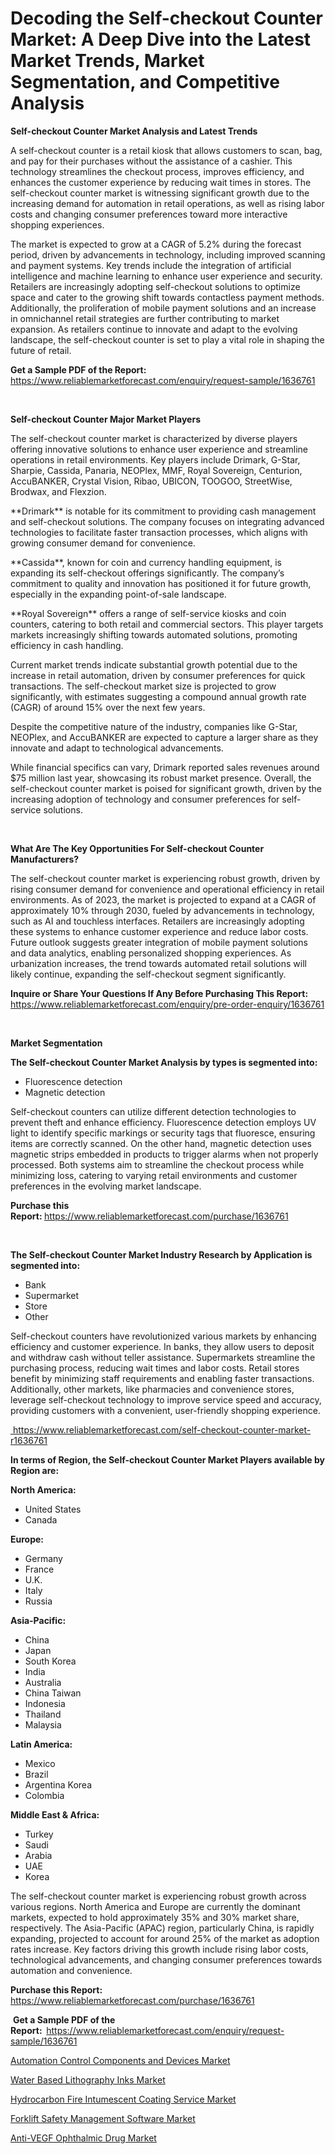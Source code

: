 <p><h1>Decoding the Self-checkout Counter Market: A Deep Dive into the Latest Market Trends, Market Segmentation, and Competitive Analysis</h1></p><p><strong>Self-checkout Counter Market Analysis and Latest Trends</strong></p>
<p><p>A self-checkout counter is a retail kiosk that allows customers to scan, bag, and pay for their purchases without the assistance of a cashier. This technology streamlines the checkout process, improves efficiency, and enhances the customer experience by reducing wait times in stores. The self-checkout counter market is witnessing significant growth due to the increasing demand for automation in retail operations, as well as rising labor costs and changing consumer preferences toward more interactive shopping experiences.</p><p>The market is expected to grow at a CAGR of 5.2% during the forecast period, driven by advancements in technology, including improved scanning and payment systems. Key trends include the integration of artificial intelligence and machine learning to enhance user experience and security. Retailers are increasingly adopting self-checkout solutions to optimize space and cater to the growing shift towards contactless payment methods. Additionally, the proliferation of mobile payment solutions and an increase in omnichannel retail strategies are further contributing to market expansion. As retailers continue to innovate and adapt to the evolving landscape, the self-checkout counter is set to play a vital role in shaping the future of retail.</p></p>
<p><strong>Get a Sample PDF of the Report:&nbsp;</strong> <a href="https://www.reliablemarketforecast.com/enquiry/request-sample/1636761?utm_campaign=1140&utm_medium=2&utm_source=Github&utm_content=ia&utm_term=07122024&utm_id=self-checkout-counter">https://www.reliablemarketforecast.com/enquiry/request-sample/1636761</a></p>
<p>&nbsp;</p>
<p><strong>Self-checkout Counter Major Market Players</strong></p>
<p><p>The self-checkout counter market is characterized by diverse players offering innovative solutions to enhance user experience and streamline operations in retail environments. Key players include Drimark, G-Star, Sharpie, Cassida, Panaria, NEOPlex, MMF, Royal Sovereign, Centurion, AccuBANKER, Crystal Vision, Ribao, UBICON, TOOGOO, StreetWise, Brodwax, and Flexzion.</p><p>**Drimark** is notable for its commitment to providing cash management and self-checkout solutions. The company focuses on integrating advanced technologies to facilitate faster transaction processes, which aligns with growing consumer demand for convenience.</p><p>**Cassida**, known for coin and currency handling equipment, is expanding its self-checkout offerings significantly. The company’s commitment to quality and innovation has positioned it for future growth, especially in the expanding point-of-sale landscape.</p><p>**Royal Sovereign** offers a range of self-service kiosks and coin counters, catering to both retail and commercial sectors. This player targets markets increasingly shifting towards automated solutions, promoting efficiency in cash handling.</p><p>Current market trends indicate substantial growth potential due to the increase in retail automation, driven by consumer preferences for quick transactions. The self-checkout market size is projected to grow significantly, with estimates suggesting a compound annual growth rate (CAGR) of around 15% over the next few years.</p><p>Despite the competitive nature of the industry, companies like G-Star, NEOPlex, and AccuBANKER are expected to capture a larger share as they innovate and adapt to technological advancements.</p><p>While financial specifics can vary, Drimark reported sales revenues around $75 million last year, showcasing its robust market presence. Overall, the self-checkout counter market is poised for significant growth, driven by the increasing adoption of technology and consumer preferences for self-service solutions.</p></p>
<p>&nbsp;</p>
<p><strong>What Are The Key Opportunities For Self-checkout Counter Manufacturers?</strong></p>
<p><p>The self-checkout counter market is experiencing robust growth, driven by rising consumer demand for convenience and operational efficiency in retail environments. As of 2023, the market is projected to expand at a CAGR of approximately 10% through 2030, fueled by advancements in technology, such as AI and touchless interfaces. Retailers are increasingly adopting these systems to enhance customer experience and reduce labor costs. Future outlook suggests greater integration of mobile payment solutions and data analytics, enabling personalized shopping experiences. As urbanization increases, the trend towards automated retail solutions will likely continue, expanding the self-checkout segment significantly.</p></p>
<p><strong>Inquire or Share Your Questions If Any Before Purchasing This Report:</strong> <a href="https://www.reliablemarketforecast.com/enquiry/pre-order-enquiry/1636761?utm_campaign=1140&utm_medium=2&utm_source=Github&utm_content=ia&utm_term=07122024&utm_id=self-checkout-counter">https://www.reliablemarketforecast.com/enquiry/pre-order-enquiry/1636761</a></p>
<p>&nbsp;</p>
<p><strong>Market Segmentation</strong></p>
<p><strong>The Self-checkout Counter Market Analysis by types is segmented into:</strong></p>
<p><ul><li>Fluorescence detection</li><li>Magnetic detection</li></ul></p>
<p><p>Self-checkout counters can utilize different detection technologies to prevent theft and enhance efficiency. Fluorescence detection employs UV light to identify specific markings or security tags that fluoresce, ensuring items are correctly scanned. On the other hand, magnetic detection uses magnetic strips embedded in products to trigger alarms when not properly processed. Both systems aim to streamline the checkout process while minimizing loss, catering to varying retail environments and customer preferences in the evolving market landscape.</p></p>
<p><strong>Purchase this Report:&nbsp;</strong><a href="https://www.reliablemarketforecast.com/purchase/1636761?utm_campaign=1140&utm_medium=2&utm_source=Github&utm_content=ia&utm_term=07122024&utm_id=self-checkout-counter">https://www.reliablemarketforecast.com/purchase/1636761</a></p>
<p>&nbsp;</p>
<p><strong>The Self-checkout Counter Market Industry Research by Application is segmented into:</strong></p>
<p><ul><li>Bank</li><li>Supermarket</li><li>Store</li><li>Other</li></ul></p>
<p><p>Self-checkout counters have revolutionized various markets by enhancing efficiency and customer experience. In banks, they allow users to deposit and withdraw cash without teller assistance. Supermarkets streamline the purchasing process, reducing wait times and labor costs. Retail stores benefit by minimizing staff requirements and enabling faster transactions. Additionally, other markets, like pharmacies and convenience stores, leverage self-checkout technology to improve service speed and accuracy, providing customers with a convenient, user-friendly shopping experience.</p></p>
<p><a href="https://www.reliablemarketforecast.com/self-checkout-counter-market-r1636761?utm_campaign=1140&utm_medium=2&utm_source=Github&utm_content=ia&utm_term=07122024&utm_id=self-checkout-counter">&nbsp;https://www.reliablemarketforecast.com/self-checkout-counter-market-r1636761</a></p>
<p><strong>In terms of Region, the Self-checkout Counter Market Players available by Region are:</strong></p>
<p>
    <p> <strong> North America: </strong>
        <ul>
            <li>United States</li>
            <li>Canada</li>
        </ul>
        </p> 
    <p> <strong> Europe: </strong>
        <ul>
            <li>Germany</li>
            <li>France</li>
            <li>U.K.</li>
            <li>Italy</li>
            <li>Russia</li>
        </ul>
        </p> 
    <p> <strong> Asia-Pacific: </strong>
        <ul>
            <li>China</li>
            <li>Japan</li>
            <li>South Korea</li>
            <li>India</li>
            <li>Australia</li>
            <li>China Taiwan</li>
            <li>Indonesia</li>
            <li>Thailand</li>
            <li>Malaysia</li>
        </ul>
        </p> 
    <p> <strong> Latin America: </strong>
        <ul>
            <li>Mexico</li>
            <li>Brazil</li>
            <li>Argentina Korea</li>
            <li>Colombia</li>
        </ul>
        </p> 
    <p> <strong> Middle East & Africa: </strong>
        <ul>
            <li>Turkey</li>
            <li>Saudi</li>
            <li>Arabia</li>
            <li>UAE</li>
            <li>Korea</li>
        </ul>
    </p>
    </p>
<p><p>The self-checkout counter market is experiencing robust growth across various regions. North America and Europe are currently the dominant markets, expected to hold approximately 35% and 30% market share, respectively. The Asia-Pacific (APAC) region, particularly China, is rapidly expanding, projected to account for around 25% of the market as adoption rates increase. Key factors driving this growth include rising labor costs, technological advancements, and changing consumer preferences towards automation and convenience.</p></p>
<p><strong>Purchase this Report: </strong><a href="https://www.reliablemarketforecast.com/purchase/1636761?utm_campaign=1140&utm_medium=2&utm_source=Github&utm_content=ia&utm_term=07122024&utm_id=self-checkout-counter">https://www.reliablemarketforecast.com/purchase/1636761</a></p>
<p>&nbsp;<strong>Get a Sample PDF of the Report:&nbsp;&nbsp;</strong><a href="https://www.reliablemarketforecast.com/enquiry/request-sample/1636761?utm_campaign=1140&utm_medium=2&utm_source=Github&utm_content=ia&utm_term=07122024&utm_id=self-checkout-counter">https://www.reliablemarketforecast.com/enquiry/request-sample/1636761</a></p>
<p><strong></strong></p>
<p><p><a href="https://www.linkedin.com/pulse/the-sympatico-insight-9odme?utm_campaign=1140&utm_medium=2&utm_source=Github&utm_content=ia&utm_term=07122024&utm_id=self-checkout-counter">Automation Control Components and Devices Market</a></p><p><a href="https://github.com/AKSHATREPORTPRIME/Market-Research-Report-List-6/blob/main/water-based-lithography-inks-market.md?utm_campaign=1140&utm_medium=2&utm_source=Github&utm_content=ia&utm_term=07122024&utm_id=self-checkout-counter">Water Based Lithography Inks Market</a></p><p><a href="https://www.linkedin.com/pulse/examining-hydrocarbon-fire-intumescent-coating-servicemarket-iqale?utm_campaign=1140&utm_medium=2&utm_source=Github&utm_content=ia&utm_term=07122024&utm_id=self-checkout-counter">Hydrocarbon Fire Intumescent Coating Service Market</a></p><p><a href="https://issuu.com/reportprime-2/docs/forklift-safety-management-software-market-size-20?utm_campaign=1140&utm_medium=2&utm_source=Github&utm_content=ia&utm_term=07122024&utm_id=self-checkout-counter">Forklift Safety Management Software Market</a></p><p><a href="https://issuu.com/reportprime-2/docs/anti-vegf-ophthalmic-drug-market-size-2030.pptx?utm_campaign=1140&utm_medium=2&utm_source=Github&utm_content=ia&utm_term=07122024&utm_id=self-checkout-counter">Anti-VEGF Ophthalmic Drug Market</a></p></p>
